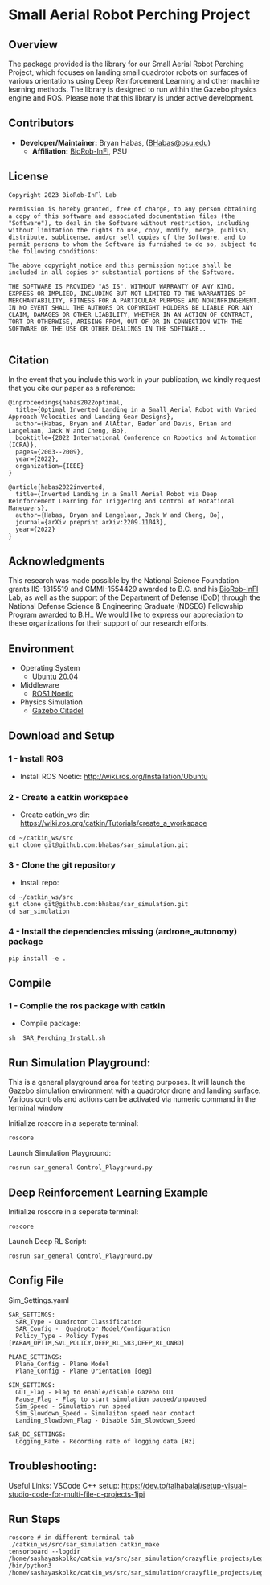 # Small Aerial Robot Perching Project


Overview
------------------------
The package provided is the library for our Small Aerial Robot Perching Project, which focuses on landing small quadrotor robots on surfaces of various orientations using Deep Reinforcement Learning and other machine learning methods. The library is designed to run within the Gazebo physics engine and ROS. Please note that this library is under active development.


## Contributors

- **Developer/Maintainer:** Bryan Habas, (BHabas@psu.edu)
  - **Affiliation:** [BioRob-InFl](https://sites.psu.edu/infl/), PSU



## License
```
Copyright 2023 BioRob-InFl Lab

Permission is hereby granted, free of charge, to any person obtaining a copy of this software and associated documentation files (the "Software"), to deal in the Software without restriction, including without limitation the rights to use, copy, modify, merge, publish, distribute, sublicense, and/or sell copies of the Software, and to permit persons to whom the Software is furnished to do so, subject to the following conditions:

The above copyright notice and this permission notice shall be included in all copies or substantial portions of the Software.

THE SOFTWARE IS PROVIDED "AS IS", WITHOUT WARRANTY OF ANY KIND, EXPRESS OR IMPLIED, INCLUDING BUT NOT LIMITED TO THE WARRANTIES OF MERCHANTABILITY, FITNESS FOR A PARTICULAR PURPOSE AND NONINFRINGEMENT. IN NO EVENT SHALL THE AUTHORS OR COPYRIGHT HOLDERS BE LIABLE FOR ANY CLAIM, DAMAGES OR OTHER LIABILITY, WHETHER IN AN ACTION OF CONTRACT, TORT OR OTHERWISE, ARISING FROM, OUT OF OR IN CONNECTION WITH THE SOFTWARE OR THE USE OR OTHER DEALINGS IN THE SOFTWARE..
    
```
## Citation
In the event that you include this work in your publication, we kindly request that you cite our paper as a reference: 
```
@inproceedings{habas2022optimal,
  title={Optimal Inverted Landing in a Small Aerial Robot with Varied Approach Velocities and Landing Gear Designs},
  author={Habas, Bryan and AlAttar, Bader and Davis, Brian and Langelaan, Jack W and Cheng, Bo},
  booktitle={2022 International Conference on Robotics and Automation (ICRA)},
  pages={2003--2009},
  year={2022},
  organization={IEEE}
}

@article{habas2022inverted,
  title={Inverted Landing in a Small Aerial Robot via Deep Reinforcement Learning for Triggering and Control of Rotational Maneuvers},
  author={Habas, Bryan and Langelaan, Jack W and Cheng, Bo},
  journal={arXiv preprint arXiv:2209.11043},
  year={2022}
} 
 ```
 


 ## Acknowledgments

This research was made possible by the National Science Foundation grants IIS-1815519 and CMMI-1554429 awarded to B.C. and his [BioRob-InFl](https://sites.psu.edu/infl/) Lab, as well as the support of the Department of Defense (DoD) through the National Defense Science \& Engineering Graduate (NDSEG) Fellowship Program awarded to B.H.. We would like to express our appreciation to these organizations for their support of our research efforts.


## Environment

* Operating System
  * [Ubuntu 20.04](http://releases.ubuntu.com/focal/) 
* Middleware
  * [ROS1 Noetic](http://wiki.ros.org/Installation/Ubuntu) 
* Physics Simulation
  * [Gazebo Citadel](https://gazebosim.org/docs/latest/ros_installation) 


## Download and Setup
### 1 - Install ROS
- Install ROS Noetic: http://wiki.ros.org/Installation/Ubuntu
### 2 - Create a catkin workspace
- Create catkin_ws dir: https://wiki.ros.org/catkin/Tutorials/create_a_workspace
```
cd ~/catkin_ws/src
git clone git@github.com:bhabas/sar_simulation.git
```
### 3 - Clone the git repository
- Install repo:
```
cd ~/catkin_ws/src
git clone git@github.com:bhabas/sar_simulation.git
cd sar_simulation
```
### 4 - Install the dependencies missing (ardrone_autonomy) package
```
pip install -e .
```

## Compile

### 1 - Compile the ros package with catkin
- Compile package:
```
sh  SAR_Perching_Install.sh
```




## Run Simulation Playground:
This is a general playground area for testing purposes. It will launch the Gazebo simulation environment with a quadrotor drone and landing surface. Various controls and actions can be activated via numeric command in the terminal window

Initialize roscore in a seperate terminal:
```
roscore
```

Launch Simulation Playground:
```
rosrun sar_general Control_Playground.py
```

## Deep Reinforcement Learning Example
Initialize roscore in a seperate terminal:
```
roscore
```

Launch Deep RL Script:
```
rosrun sar_general Control_Playground.py
```



## Config File

Sim_Settings.yaml

```
SAR_SETTINGS:
  SAR_Type - Quadrotor Classification
  SAR_Config -  Quadrotor Model/Configuration
  Policy_Type - Policy Types [PARAM_OPTIM,SVL_POLICY,DEEP_RL_SB3,DEEP_RL_ONBD]

PLANE_SETTINGS:
  Plane_Config - Plane Model
  Plane_Config - Plane Orientation [deg]

SIM_SETTINGS:
  GUI_Flag - Flag to enable/disable Gazebo GUI
  Pause_Flag - Flag to start simulation paused/unpaused
  Sim_Speed - Simulation run speed
  Sim_Slowdown_Speed - Simulaiton speed near contact
  Landing_Slowdown_Flag - Disable Sim_Slowdown_Speed

SAR_DC_SETTINGS:
  Logging_Rate - Recording rate of logging data [Hz]

```





## Troubleshooting:



Useful Links:
VSCode C++ setup: https://dev.to/talhabalaj/setup-visual-studio-code-for-multi-file-c-projects-1jpi



## Run Steps

```
roscore # in different terminal tab
./catkin_ws/src/sar_simulation catkin_make
tensorboard --logdir /home/sashayaskolko/catkin_ws/src/sar_simulation/crazyflie_projects/Leg_Design_Analysis/TB_Logs/CF_Gazebo
/bin/python3 /home/sashayaskolko/catkin_ws/src/sar_simulation/crazyflie_projects/Leg_Design_Analysis/Policy_Training_DeepRL.py
```